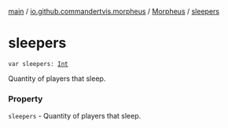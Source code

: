 [main](../../index.md) / [io.github.commandertvis.morpheus](../index.md) / [Morpheus](index.md) / [sleepers](./sleepers.md)

# sleepers

`var sleepers: `[`Int`](https://kotlinlang.org/api/latest/jvm/stdlib/kotlin/-int/index.html)

Quantity of players that sleep.

### Property

`sleepers` - Quantity of players that sleep.